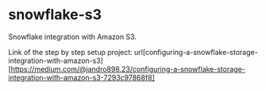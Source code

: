 # snowflake-s3
Snowflake integration with Amazon S3.

Link of the step by step setup project: url[configuring-a-snowflake-storage-integration-with-amazon-s3][https://medium.com/@jandro898.23/configuring-a-snowflake-storage-integration-with-amazon-s3-7293c97868f8]
